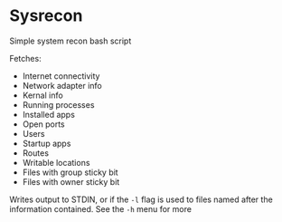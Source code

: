 # Sysrecon
Simple system recon bash script

Fetches:

* Internet connectivity
* Network adapter info
* Kernal info
* Running processes
* Installed apps
* Open ports
* Users
* Startup apps
* Routes
* Writable locations
* Files with group sticky bit
* Files with owner sticky bit

Writes output to STDIN, or if the `-l` flag is used to files named after the information contained.
See the `-h` menu for more 
